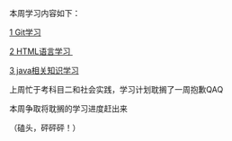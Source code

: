 本周学习内容如下：



<a href="https://github.com/eyumboo/myweeklyreport/blob/main/W1/Git%E5%AD%A6%E4%B9%A0W1.md" target="_self">1 Git学习 </a>









<a href="https://github.com/eyumboo/myweeklyreport/blob/main/W1/HTML%E5%AD%A6%E4%B9%A0W1.md" target="_self">2 HTML语言学习 </a>





<a href="https://github.com/eyumboo/myweeklyreport/blob/main/W1/javaW1.md" target="_self">3 java相关知识学习</a>



上周忙于考科目二和社会实践，学习计划耽搁了一周抱歉QAQ



本周争取将耽搁的学习进度赶出来



（磕头，砰砰砰！）